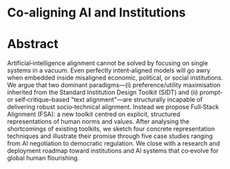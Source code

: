 # Co‑aligning AI and Institutions

# **Abstract**

Artificial‑intelligence alignment cannot be solved by focusing on single systems in a vacuum. Even perfectly intent‑aligned models will go awry when embedded inside misaligned economic, political, or social institutions. We argue that two dominant paradigms—(i) preference/utility maximisation inherited from the Standard Institution Design Toolkit (SIDT) and (ii) prompt‑ or self‑critique–based "text alignment"—are structurally incapable of delivering robust socio‑technical alignment. Instead we propose Full‑Stack Alignment (FSA): a new toolkit centred on explicit, structured representations of human norms and values. After analysing the shortcomings of existing toolkits, we sketch four concrete representation techniques and illustrate their promise through five case studies ranging from AI negotiation to democratic regulation. We close with a research and deployment roadmap toward institutions and AI systems that co‑evolve for global human flourishing.
